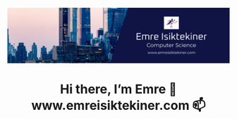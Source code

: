 ![alt text](https://github.com/emreisiktekiner/emreisiktekiner/blob/main/Cover.png?raw=true)

<h1 align="center">
Hi there, I’m Emre 👋
www.emreisiktekiner.com 📫
  </h1>

<!---
emreisiktekiner/emreisiktekiner is a ✨ special ✨ repository because its `README.md` (this file) appears on your GitHub profile.
You can click the Preview link to take a look at your changes.
--->
